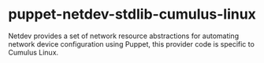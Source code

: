 puppet-netdev-stdlib-cumulus-linux
==================================

Netdev provides a set of network resource abstractions for automating network device configuration using Puppet, this provider code is specific to Cumulus Linux.
